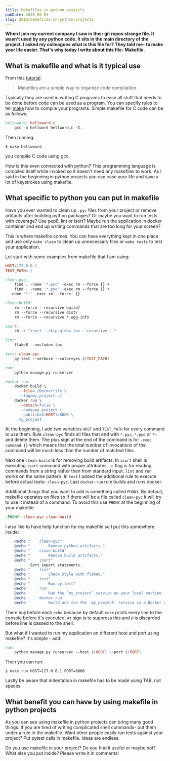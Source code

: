 ```yaml
---
title: Makefiles in python projects
pubDate: 2016-09-03
slug: 2016/makefiles-in-python-projects
---
```


**When I join my current company I saw in their git repos strange file.
It wasn't used by any python code. It sits in the main directory of
the project. I asked my colleagues what is this file for? They told me-
to make your life easier. That's why today I write about this file-
Makefile.**

## What is makefile and what is it typical use

From this
[tutorial](http://www.cs.colby.edu/maxwell/courses/tutorials/maketutor/):

> Makefiles are a simple way to organize code compilation.

Typically they are used in writing C programs to ease all stuff that
needs to be done before code can be used as a program. You can specify
rules to tell [make](https://www.gnu.org/software/make/) how to compile
your programs. Simple makefile for C code can be as follows:

```makefile
helloword: helloword.c
    gcc -o hellword hellword.c -I.
```

Then running:

```shell
$ make helloword
```

you compile C code using gcc.

How is this even connected with python? This programming language is
compiled itself while invoked so it doesn't need any makefiles to work.
As I said in the beginning in python projects you can ease your life and
save a lot of keystrokes using makefile.

## What specific to python you can put in makefile

Have you ever wanted to clean up `.pyc` files from your project or
remove artifacts after building python packages? Or maybe you want to
run tests with coverage? Use pep8, lint or isort? Maybe run the
application in docker container and end up writing commands that are too
long for your screen?

This is where makefile comes. You can have everything kept in one place
and use only `make clean` to clean up unnecessary files or `make tests`
to test your application.

Let start with some examples from makefile that I am using:

```makefile
HOST=127.0.0.1
TEST_PATH=./

clean-pyc:
    find . -name '*.pyc' -exec rm --force {} +
    find . -name '*.pyo' -exec rm --force {} +
   name '*~' -exec rm --force  {}

clean-build:
    rm --force --recursive build/
    rm --force --recursive dist/
    rm --force --recursive *.egg-info

isort:
    sh -c "isort --skip-glob=.tox --recursive . "

lint:
    flake8 --exclude=.tox

test: clean-pyc
    py.test --verbose --color=yes $(TEST_PATH)

run:
    python manage.py runserver

docker-run:
    docker build \
      --file=./Dockerfile \
      --tag=my_project ./
    docker run \
      --detach=false \
      --name=my_project \
      --publish=$(HOST):8080 \
      my_project
```

At the beginning, I add two variables `HOST` and `TEST_PATH` for every
command to use them. Rule `clean-pyc` finds all files that end with
`*.pyc`, `*.pyo` or `*~` and delete them. The plus sign at the end of
the command is for `-exec command {}` which means that the total number
of invocations of the command will be much less than the number of
matched files.

Next one `clean-build` is for removing build artifacts. In `isort` shell
is executing `isort` command with proper attributes, `-c` flag is for
reading commands from a string rather than from standard input. `lint`
and `run` works on the same pattern. In `test` I added the additional
rule to execute before actual tests- `clean-pyc`. Last `docker-run` rule
builds and runs docker.

Additional things that you want to add is something called `PHONY`. By
default, makefile operates on files so if there will be a file called
`clean-pyc` it will try to use it instead of a command. To avoid this
use `PHONY` at the beginning of your makefile:

```makefile
.PHONY: clean-pyc clean-build
```

I also like to have help function for my makefile so I put this
somewhere inside:

```makefile
    @echo "    clean-pyc"
    @echo "        Remove python artifacts."
    @echo "    clean-build"
    @echo "        Remove build artifacts."
    @echo "    isort"
           Sort import statements.
    @echo "    lint"
    @echo "        Check style with flake8."
    @echo "    test"
    @echo "        Run py.test"
    @echo '    run'
    @echo '        Run the `my_project` service on your local machine.'
    @echo '    docker-run'
    @echo '        Build and run the `my_project` service in a Docker container.'
```

There is `@` before each `echo` because by default `make` prints every
line to the console before it's executed. `At` sign is to suppress this
and `@` is discarded before line is passed to the shell.

But what if I wanted to run my application on different host and port
using makefile? It's simple - add:

```makefile
run:
    python manage.py runserver --host $(HOST) --port $(PORT)
```

Then you can run:

```shell
$ make run HOST=127.0.0.1 PORT=8000
```

Lastly be aware that indentation in makefile has to be made using TAB,
not spaces.

## What benefit you can have by using makefile in python projects

As you can see using makefile in python projects can bring many good
things. If you are tired of writing complicated shell commands- put them
under a rule in the makefile. Want other people easily run tests against
your project? Put pytest calls in makefile. Ideas are endless.

Do you use makefile in your project? Do you find it useful or maybe
not? What else you put inside? Please write it in comments!
